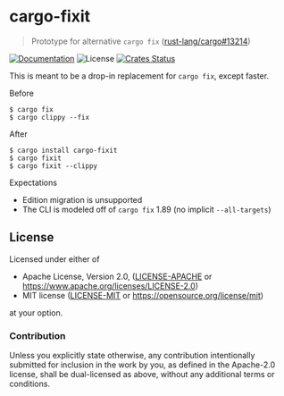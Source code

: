 # cargo-fixit

> Prototype for alternative `cargo fix` ([rust-lang/cargo#13214](https://github.com/rust-lang/cargo/issues/13214))

[![Documentation](https://img.shields.io/badge/docs-master-blue.svg)][Documentation]
![License](https://img.shields.io/crates/l/cargo-fixit.svg)
[![Crates Status](https://img.shields.io/crates/v/cargo-fixit.svg)][Crates.io]

This is meant to be a drop-in replacement for `cargo fix`, except faster.

Before
```console
$ cargo fix
$ cargo clippy --fix
```
After
```console
$ cargo install cargo-fixit
$ cargo fixit
$ cargo fixit --clippy
```

Expectations
- Edition migration is unsupported
- The CLI is modeled off of `cargo fix` 1.89 (no implicit `--all-targets`)

## License

Licensed under either of

* Apache License, Version 2.0, ([LICENSE-APACHE](LICENSE-APACHE) or <https://www.apache.org/licenses/LICENSE-2.0>)
* MIT license ([LICENSE-MIT](LICENSE-MIT) or <https://opensource.org/license/mit>)

at your option.

### Contribution

Unless you explicitly state otherwise, any contribution intentionally
submitted for inclusion in the work by you, as defined in the Apache-2.0
license, shall be dual-licensed as above, without any additional terms or
conditions.

[Crates.io]: https://crates.io/crates/cargo-fixit
[Documentation]: https://docs.rs/cargo-fixit
